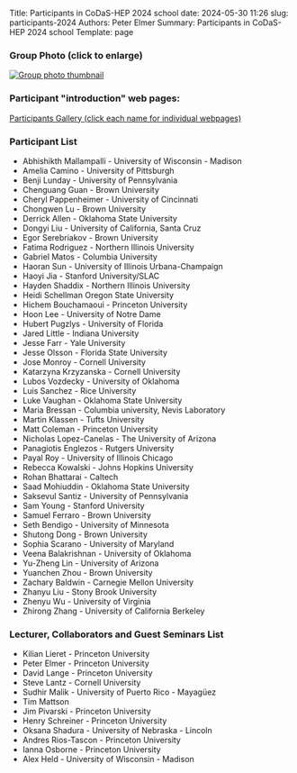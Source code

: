 Title: Participants in CoDaS-HEP 2024 school
date: 2024-05-30 11:26
slug: participants-2024
Authors: Peter Elmer
Summary: Participants in CoDaS-HEP 2024 school
Template: page

### Group Photo (click to enlarge)

[![Group photo thumbnail](/downloads/codas-hep-2024-group-photo-thumbnail.jpg)](/downloads/codas-hep-2024-group-photo.jpg)

### Participant "introduction" web pages:

[Participants Gallery (click each name for individual webpages)](https://iris-hep.org/codas-hep-2024.html)

### Participant List

  * Abhishikth Mallampalli - University of Wisconsin - Madison
  * Amelia Camino - University of Pittsburgh
  * Benji Lunday - University of Pennsylvania
  * Chenguang Guan - Brown University
  * Cheryl Pappenheimer - University of Cincinnati
  * Chongwen Lu - Brown University
  * Derrick Allen - Oklahoma State University
  * Dongyi Liu - University of California, Santa Cruz
  * Egor Serebriakov - Brown University
  * Fatima Rodriguez - Northern Illinois University
  * Gabriel Matos - Columbia University
  * Haoran Sun - University of Illinois Urbana-Champaign
  * Haoyi Jia - Stanford University/SLAC
  * Hayden Shaddix - Northern Illinois University
  * Heidi Schellman Oregon State University
  * Hichem Bouchamaoui - Princeton University 
  * Hoon Lee - University of Notre Dame
  * Hubert Pugzlys - University of Florida
  * Jared Little - Indiana University
  * Jesse Farr - Yale University
  * Jesse Olsson - Florida State University
  * Jose Monroy - Cornell University
  * Katarzyna Krzyzanska - Cornell University
  * Lubos Vozdecky - University of Oklahoma
  * Luis Sanchez - Rice University
  * Luke Vaughan - Oklahoma State University
  * Maria Bressan - Columbia university, Nevis Laboratory
  * Martin Klassen - Tufts University
  * Matt Coleman - Princeton University
  * Nicholas Lopez-Canelas -  The University of Arizona
  * Panagiotis Englezos - Rutgers University
  * Payal Roy - University of Illinois Chicago
  * Rebecca Kowalski - Johns Hopkins University
  * Rohan Bhattarai - Caltech
  * Saad Mohiuddin - Oklahoma State University 
  * Saksevul Santiz - University of Pennsylvania
  * Sam Young - Stanford University
  * Samuel Ferraro - Brown University
  * Seth Bendigo - University of Minnesota
  * Shutong Dong - Brown University
  * Sophia Scarano - University of Maryland
  * Veena Balakrishnan - University of Oklahoma
  * Yu-Zheng Lin - University of Arizona
  * Yuanchen Zhou - Brown University
  * Zachary Baldwin - Carnegie Mellon University
  * Zhanyu Liu - Stony Brook University
  * Zhenyu Wu - University of Virginia
  * Zhirong Zhang - University of California Berkeley


### Lecturer, Collaborators and Guest Seminars List

  * Kilian Lieret - Princeton University
  * Peter Elmer - Princeton University
  * David Lange - Princeton University
  * Steve Lantz - Cornell University
  * Sudhir Malik - University of Puerto Rico - Mayagüez
  * Tim Mattson 
  * Jim Pivarski - Princeton University
  * Henry Schreiner - Princeton University
  * Oksana Shadura - University of Nebraska - Lincoln
  * Andres Rios-Tascon - Princeton University
  * Ianna Osborne - Princeton University
  * Alex Held - University of Wisconsin - Madison
